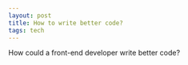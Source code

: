 ```yaml
---
layout: post
title: How to write better code?
tags: tech
---
```


How could a front-end developer write better code?